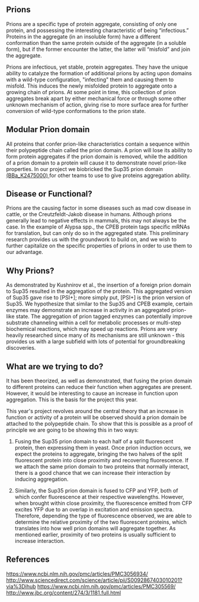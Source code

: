 
## Prions

Prions are a specific type of protein aggregate, consisting of only one protein, and possessing the interesting characteristic of being “infectious.” Proteins in the aggregate (in an insoluble form) have a different conformation than the same protein outside of the aggregate (in a soluble form), but if the former encounter the latter, the latter will “misfold” and join the aggregate.


Prions are infectious, yet stable, protein aggregates.  They have the unique ability to catalyze the formation of additional prions by acting upon domains with a wild-type configuration, "infecting" them and causing them to misfold.  This induces the newly misfolded protein to aggregate onto a growing chain of prions.  At some point in time, this collection of prion aggregates break apart by either mechanical force or through some other unknown mechanism of action, giving rise to more surface area for further conversion of wild-type conformations to the prion state.  

## Modular Prion domain

All proteins that confer prion-like characteristics contain a sequence within their polypeptide chain called the prion domain. A prion will lose its ability to form protein aggregates if the prion domain is removed, while the addition of a prion domain to a protein will cause it to demonstrate novel prion-like properties. In our project we biobricked the Sup35 prion domain <a href="http://parts.igem.org/Part:BBa_K2475000"> (BBa_K2475000) </a> for other teams to use to give proteins aggregation ability.

## Disease or Functional?

Prions are the causing factor in some diseases such as mad cow disease in cattle, or the Creutzfeldt-Jakob disease in humans.  Although prions generally lead to negative effects in mammals, this may not always be the case.  In the example of Alypsa spp., the CPEB protein tags specific mRNAs for translation, but can only do so in the  aggregated state.  This preliminary research provides us with the groundwork to build on, and we wish to further capitalize on the specific properties of prions in order to use them to our advantage.

## Why Prions?

As demonstrated by Kushnirov et al., the insertion of a foreign prion domain to Sup35 resulted in the aggregation of the protein.  This aggregated version of Sup35 gave rise to [PSI+]; more simply put, [PSI+] is the prion version of Sup35.  We hypothesize that similar to the Sup35 and CPEB example, certain enzymes may demonstrate an increase in activity in an aggregated prion-like state.  The aggregation of prion tagged enzymes can potentially improve substrate channeling within a cell for metabolic processes or multi-step biochemical reactions, which may speed up reactions.  Prions are very heavily researched since many of its mechanisms are still unknown - this provides us with a large subfield with lots of potential for groundbreaking discoveries.

## What are we trying to do?

It has been theorized, as well as demonstrated, that fusing the prion domain to different proteins can reduce their function when aggregates are present. However, it would be interesting to cause an increase in function upon aggregation. This is the basis for the project this year.

This year's project revolves around the central theory that an increase in function or activity of a protein will be observed should a prion domain be attached to the polypeptide chain.  To show that this is possible as a proof of principle we are going to be showing this in two ways:

1. Fusing  the Sup35 prion domain to each half of a split fluorescent protein, then expressing them in yeast.  Once prion induction occurs, we expect the proteins to aggregate, bringing the two halves of the split fluorescent protein into close proximity and recovering fluorescence. If we attach the same prion domain to two proteins that normally interact, there is a good chance that we can increase their interaction by inducing aggregation.


2. Similarly, the Sup35 prion domain is fused to CFP and YFP, both of which confer fluorescence at their respective wavelengths.  However, when brought within close proximity, the fluorescence emitted from CFP excites YFP due to an overlap in excitation and emission spectra.  Therefore, depending the type of fluorescence observed, we are able to determine the relative proximity of the two fluorescent proteins, which translates into how well prion domains will aggregate together. As mentioned earlier, proximity of two proteins is usually sufficient to increase interaction.



## References
https://www.ncbi.nlm.nih.gov/pmc/articles/PMC3056934/
http://www.sciencedirect.com/science/article/pii/S0092867403010201?via%3Dihub
https://www.ncbi.nlm.nih.gov/pmc/articles/PMC305569/
http://www.jbc.org/content/274/3/1181.full.html

